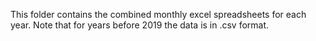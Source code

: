This folder contains the combined monthly excel spreadsheets for each year. Note that for years before 2019 the data is in .csv format.
